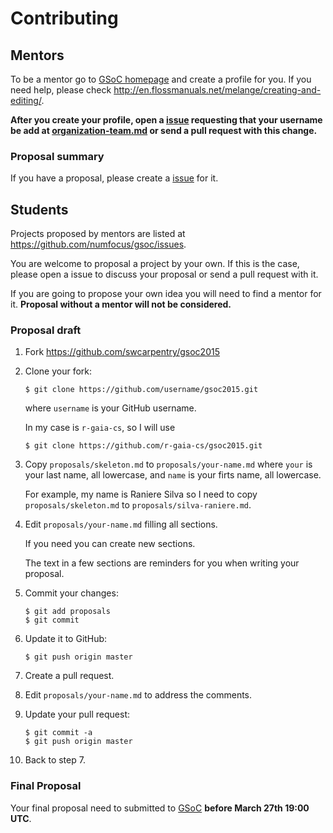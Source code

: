 # Contributing

## Mentors

To be a mentor go to [GSoC homepage][GSoC]
and create a profile for you.
If you need help, please check
http://en.flossmanuals.net/melange/creating-and-editing/.

**After you create your profile,
open a [issue][issues] requesting that your username be add at [organization-team.md][OT]
or send a pull request with this change.**

### Proposal summary

If you have a proposal, please create a [issue][issues] for it.

## Students

Projects proposed by mentors are listed at
https://github.com/numfocus/gsoc/issues.

You are welcome to proposal a project by your own.
If this is the case, please open a issue to discuss your proposal
or send a pull request with it.

If you are going to propose your own idea you will need to find
a mentor for it. **Proposal without a mentor will not be considered.**

### Proposal draft

1.  Fork https://github.com/swcarpentry/gsoc2015

2.  Clone your fork:

    ~~~
    $ git clone https://github.com/username/gsoc2015.git
    ~~~

    where `username` is your GitHub username.

    In my case is `r-gaia-cs`, so I will use

    ~~~
    $ git clone https://github.com/r-gaia-cs/gsoc2015.git
    ~~~

2.  Copy `proposals/skeleton.md` to `proposals/your-name.md`
    where `your` is your last name, all lowercase,
    and `name` is your firts name, all lowercase.

    For example, my name is Raniere Silva so I need to
    copy `proposals/skeleton.md` to `proposals/silva-raniere.md`.

3.  Edit `proposals/your-name.md` filling all sections.

    If you need you can create new sections.

    The text in a few sections are reminders for you
    when writing your proposal.

4.  Commit your changes:

    ~~~
    $ git add proposals
    $ git commit
    ~~~

5.  Update it to GitHub:

    ~~~
    $ git push origin master
    ~~~

6.  Create a pull request.

7.  Edit `proposals/your-name.md` to address the comments.

8.  Update your pull request:

    ~~~
    $ git commit -a
    $ git push origin master
    ~~~

9.  Back to step 7.

### Final Proposal

Your final proposal need to submitted to [GSoC][]
**before March 27th 19:00 UTC**.

[GSoC]: https://www.google-melange.com/gsoc/homepage/google/gsoc2015
[OT]: organization-team.md
[issues]: https://github.com/numfocus/gsoc/issues
